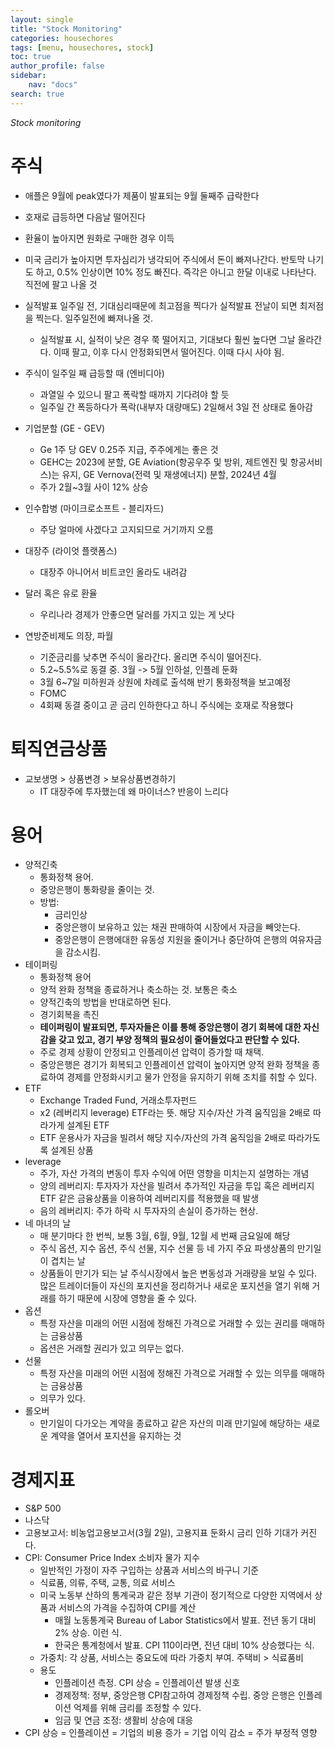 ```yaml
---
layout: single
title: "Stock Monitoring"
categories: housechores
tags: [menu, housechores, stock]
toc: true
author_profile: false
sidebar:
    nav: "docs"
search: true
---
```


*Stock monitoring*

# 주식 

- 애플은 9월에 peak였다가 제품이 발표되는 9월 둘째주 급락한다
- 호재로 급등하면 다음날 떨어진다
- 환율이 높아지면 원화로 구매한 경우 이득
- 미국 금리가 높아지면 투자심리가 냉각되어 주식에서 돈이 빠져나간다. 반토막 나기도 하고, 0.5% 인상이면 10% 정도 빠진다. 즉각은 아니고 한달 이내로 나타난다. 직전에 팔고 나올 것

- 실적발표 일주일 전, 기대심리때문에 최고점을 찍다가 실적발표 전날이 되면 최저점을 찍는다. 일주일전에 빠져나올 것.
    - 실적발표 시, 실적이 낮은 경우 쭉 떨어지고, 기대보다 훨씬 높다면 그날 올라간다. 이때 팔고, 이후 다시 안정화되면서 떨어진다. 이때 다시 사야 됨.

- 주식이 일주일 째 급등할 때 (엔비디아)
    - 과열일 수 있으니 팔고 폭락할 때까지 기다려야 할 듯
    - 일주일 간 폭등하다가 폭락(내부자 대량매도) 2일해서 3일 전 상태로 돌아감

- 기업분할 (GE - GEV) 
    - Ge 1주 당 GEV 0.25주 지급, 주주에게는 좋은 것
    - GEHC는 2023에 분할, GE Aviation(항공우주 및 방위, 제트엔진 및 항공서비스)는 유지, GE Vernova(전력 및 재생에너지) 분할, 2024년 4월
    - 주가 2월~3월 사이 12% 상승

- 인수합병 (마이크로소프트 - 블리자드)
    - 주당 얼마에 사겠다고 고지되므로 거기까지 오름

- 대장주 (라이엇 플랫폼스)
    - 대장주 아니어서 비트코인 올라도 내려감

- 달러 혹은 유로 환율
    - 우리나라 경제가 안좋으면 달러를 가지고 있는 게 낫다

- 연방준비제도 의장, 파월 
    - 기준금리를 낮추면 주식이 올라간다. 올리면 주식이 떨어진다. 
    - 5.2~5.5%로 동결 중. 3월 -> 5월 인하설, 인플레 둔화 
    - 3월 6~7일 미하원과 상원에 차례로 출석해 반기 통화정책을 보고예정
    - FOMC
    - 4회째 동결 중이고 곧 금리 인하한다고 하니 주식에는 호재로 작용했다
    


# 퇴직연금상품
- 교보생명 > 상품변경 > 보유상품변경하기
    - IT 대장주에 투자했는데 왜 마이너스? 반응이 느리다


# 용어
- 양적긴축
    - 통화정책 용어.
    - 중앙은행이 통화량을 줄이는 것. 
    - 방법: 
        - 금리인상
        - 중앙은행이 보유하고 있는 채권 판매하여 시장에서 자금을 빼앗는다. 
        - 중앙은행이 은행에대한 유동성 지원을 줄이거나 중단하여 은행의 여유자금을 감소시킴.
- 테이퍼링
    - 통화정책 용어
    - 양적 완화 정책을 종료하거나 축소하는 것. 보통은 축소
    - 양적긴축의 방법을 반대로하면 된다. 
    - 경기회복을 촉진
    - **테이퍼링이 발표되면, 투자자들은 이를 통해 중앙은행이 경기 회복에 대한 자신감을 갖고 있고, 경기 부양 정책의 필요성이 줄어들었다고 판단할 수 있다.**
    - 주로 경제 상황이 안정되고 인플레이션 압력이 증가할 때 채택.
    - 중앙은행은 경기가 회복되고 인플레이션 압력이 높아지면 양적 완화 정책을 종료하여 경제를 안정화시키고 물가 안정을 유지하기 위해 조치를 취할 수 있다.
- ETF
    - Exchange Traded Fund, 거래소투자펀드
    - x2 (레버리지 leverage) ETF라는 뜻. 해당 지수/자산 가격 움직임을 2배로 따라가게 설계된 ETF
    - ETF 운용사가 자금을 빌려서 해당 지수/자산의 가격 움직임을 2배로 따라가도록 설계된 상품
- leverage
    - 주가, 자산 가격의 변동이 투자 수익에 어떤 영향을 미치는지 설명하는 개념
    - 양의 레버리지: 투자자가 자산을 빌려서 추가적인 자금을 투입 혹은 레버리지 ETF 같은 금융상품을 이용하여 레버리지를 적용했을 때 발생
    - 음의 레버리지: 주가 하락 시 투자자의 손실이 증가하는 현상. 
- 네 마녀의 날
    - 매 분기마다 한 번씩, 보통 3월, 6월, 9월, 12월 세 번째 금요일에 해당
    - 주식 옵션, 지수 옵션, 주식 선물, 지수 선물 등 네 가지 주요 파생상품의 만기일이 겹치는 날
    - 상품들이 만기가 되는 날 주식시장에서 높은 변동성과 거래량을 보일 수 있다. 많은 트레이더들이 자신의 포지션을 정리하거나 새로운 포지션을 열기 위해 거래를 하기 때문에 시장에 영향을 줄 수 있다.
- 옵션
    - 특정 자산을 미래의 어떤 시점에 정해진 가격으로 거래할 수 있는 권리를 매매하는 금융상품
    - 옵션은 거래할 권리가 있고 의무는 없다.
- 선물
    - 특정 자산을 미래의 어떤 시점에 정해진 가격으로 거래할 수 있는 의무를 매매하는 금융상품
    - 의무가 있다. 
- 롤오버
    - 만기일이 다가오는 계약을 종료하고 같은 자산의 미래 만기일에 해당하는 새로운 계약을 열어서 포지션을 유지하는 것


# 경제지표
- S&P 500
- 나스닥
- 고용보고서: 비농업고용보고서(3월 2일), 고용지표 둔화시 금리 인하 기대가 커진다.
- CPI: Consumer Price Index 소비자 물가 지수
    - 일반적인 가정이 자주 구입하는 상품과 서비스의 바구니 기준
    - 식료품, 의류, 주택, 교통, 의료 서비스
    - 미국 노동부 산하의 통계국과 같은 정부 기관이 정기적으로 다양한 지역에서 상품과 서비스의 가격을 수집하여 CPI를 계산
        - 매월 노동통계국 Bureau of Labor Statistics에서 발표. 전년 동기 대비 2% 상승. 이런 식.
        - 한국은 통계청에서 발표. CPI 110이라면, 전년 대비 10% 상승했다는 식.
    - 가중치: 각 상품, 서비스는 중요도에 따라 가중치 부여. 주택비 > 식료품비
    - 용도
        - 인플레이션 측정. CPI 상승 = 인플레이션 발생 신호
        - 경제정책: 정부, 중앙은행 CPI참고하여 경제정책 수립. 중앙 은행은 인플레이션 억제를 위해 금리를 조정할 수 있다.
        - 임금 및 연금 조정: 생활비 상승에 대응
- CPI 상승 = 인플레이션 = 기업의 비용 증가 = 기업 이익 감소 = 주가 부정적 영향